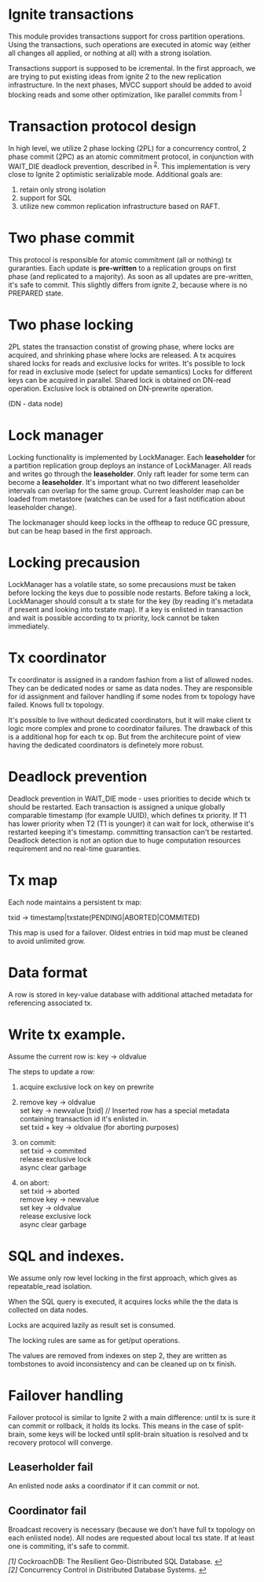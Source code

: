 # Ignite transactions
This module provides transactions support for cross partition operations. Using the transactions, such operations are
executed in atomic way (either all changes all applied, or nothing at all) with a strong isolation.

Transactions support is supposed to be icremental. In the first approach, we are trying to put existing ideas from
ignite 2 to the new replication infrastructure. In the next phases, MVCC support should be added to avoid blocking reads
and some other optimization, like parallel commits from <sup id="a1">[1](#f1)</sup>

# Transaction protocol design
In high level, we utilize 2 phase locking (2PL) for a concurrency control, 2 phase commit (2PC) as an atomic commitment 
protocol, in conjunction with WAIT_DIE deadlock prevention, described in <sup id="a2">[2](#f2)</sup>. 
This implementation is very close to Ignite 2 optimistic serializable mode. 
Additional goals are: 
1) retain only strong isolation 
2) support for SQL 
3) utilize new common replication infrastructure based on RAFT.

# Two phase commit
This protocol is responsible for atomic commitment (all or nothing) tx guraranties.
Each update is **pre-written** to a replication groups on first phase (and replicated to a majority).
As soon as all updates are pre-written, it's safe to commit.
This slightly differs from ignite 2, because where is no PREPARED state.

# Two phase locking
2PL states the transaction constist of growing phase, where locks are acquired, and shrinking phase where locks are released.
A tx acquires shared locks for reads and exclusive locks for writes.
It's possible to lock for read in exclusive mode (select for update semantics)
Locks for different keys can be acquired in parallel.
Shared lock is obtained on DN-read operation.
Exclusive lock is obtained on DN-prewrite operation.

(DN - data node)

# Lock manager
Locking functionality is implemented by LockManager.
Each **leaseholder** for a partition replication group deploys an instance of LockManager. 
All reads and writes go through the **leaseholder**. Only raft leader for some term can become a **leaseholder**.
It's important what no two different leaseholder intervals can overlap for the same group.
Current leasholder map can be loaded from metastore (watches can be used for a fast notification about leaseholder change).

The lockmanager should keep locks in the offheap to reduce GC pressure, but can be heap based in the first approach.

# Locking precausion
LockManager has a volatile state, so some precausions must be taken before locking the keys due to possible node restarts.
Before taking a lock, LockManager should consult a tx state for the key (by reading it's metadata if present and looking into txstate map).
If a key is enlisted in transaction and wait is possible according to tx priority, lock cannot be taken immediately.

# Tx coordinator
Tx coordinator is assigned in a random fashion from a list of allowed nodes. They can be dedicated nodes or same as data nodes.
They are responsible for id assignment and failover handling if some nodes from tx topology have failed. 
Knows full tx topology.

It's possible to live without dedicated coordinators, but it will make client tx logic more complex and prone to coordinator failures.
The drawback of this is a additional hop for each tx op.
But from the architecure point of view having the dedicated coordinators is definetely more robust.

# Deadlock prevention
Deadlock prevention in WAIT_DIE mode - uses priorities to decide which tx should be restarted.
Each transaction is assigned a unique globally comparable timestamp (for example UUID), which defines tx priority.
If T1 has lower priority when T2 (T1 is younger) it can wait for lock, otherwise it's restarted keeping it's timestamp.
committing transaction can't be restarted.
Deadlock detection is not an option due to huge computation resources requirement and no real-time guaranties.

# Tx map
Each node maintains a persistent tx map:

txid -> timestamp|txstate(PENDING|ABORTED|COMMITED)

This map is used for a failover. Oldest entries in txid map must be cleaned to avoid unlimited grow.

# Data format
A row is stored in key-value database with additional attached metadata for referencing associated tx.

# Write tx example.
Assume the current row is: key -> oldvalue

The steps to update a row:

1. acquire exclusive lock on key on prewrite

2. remove key -> oldvalue<br/>
   set key -> newvalue [txid] // Inserted row has a special metadata containing transaction id it's enlisted in.<br/>
   set txid + key -> oldvalue (for aborting purposes)

3. on commit:<br/>
   set txid -> commited<br/>
   release exclusive lock<br/>
   async clear garbage

4. on abort:<br/>
   set txid -> aborted<br/>
   remove key -> newvalue<br/>
   set key -> oldvalue<br/>
   release exclusive lock<br/>
   async clear garbage

# SQL and indexes.

We assume only row level locking in the first approach, which gives as repeatable_read isolation.

When the SQL query is executed, it acquires locks while the the data is collected on data nodes.

Locks are acquired lazily as result set is consumed.

The locking rules are same as for get/put operations.

The values are removed from indexes on step 2, they are written as tombstones to avoid inconsistency and can be cleaned
up on tx finish.

# Failover handling
Failover protocol is similar to Ignite 2 with a main difference: until tx is sure it can commit or rollback, it holds
its locks. This means in the case of split-brain, some keys will be locked until split-brain situation is resolved and
tx recovery protocol will converge.

## Leaserholder fail
An enlisted node asks a coordinator if it can commit or not.

## Coordinator fail
Broadcast recovery is necessary (because we don't have full tx topology on each enlisted node).
All nodes are requested about local txs state. If at least one is commiting, it's safe to commit.

<em id="f1">[1]</em> CockroachDB: The Resilient Geo-Distributed SQL Database. [↩](#a1)<br/>
<em id="f2">[2]</em> Concurrency Control in Distributed Database Systems. [↩](#a2)
 